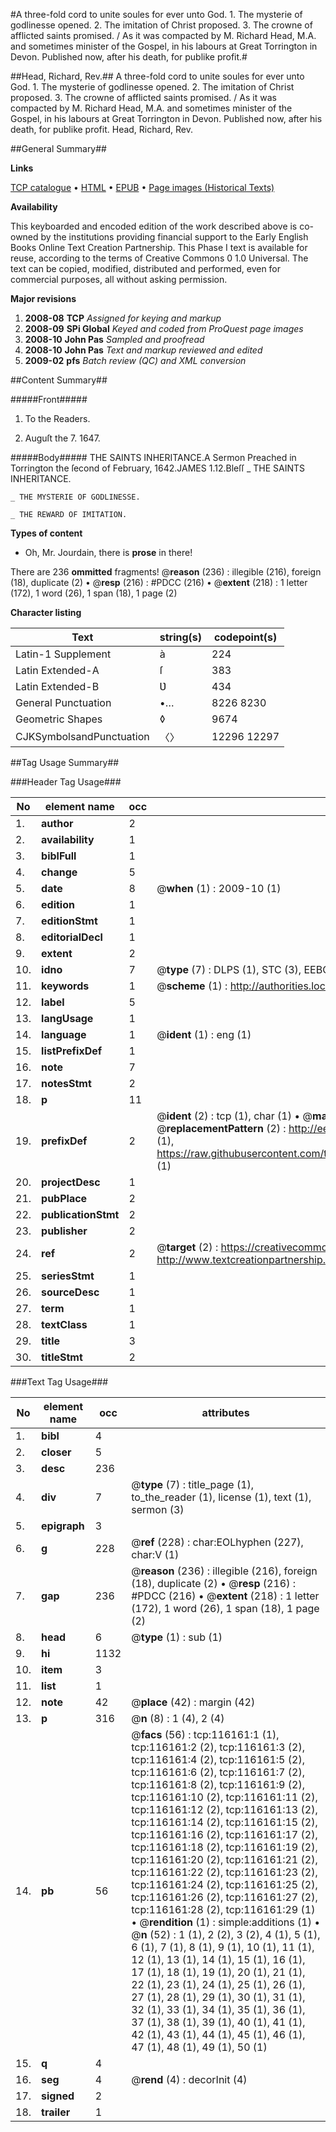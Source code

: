 #A three-fold cord to unite soules for ever unto God. 1. The mysterie of godlinesse opened. 2. The imitation of Christ proposed. 3. The crowne of afflicted saints promised. / As it was compacted by M. Richard Head, M.A. and sometimes minister of the Gospel, in his labours at Great Torrington in Devon. Published now, after his death, for publike profit.#

##Head, Richard, Rev.##
A three-fold cord to unite soules for ever unto God. 1. The mysterie of godlinesse opened. 2. The imitation of Christ proposed. 3. The crowne of afflicted saints promised. / As it was compacted by M. Richard Head, M.A. and sometimes minister of the Gospel, in his labours at Great Torrington in Devon. Published now, after his death, for publike profit.
Head, Richard, Rev.

##General Summary##

**Links**

[TCP catalogue](http://www.ota.ox.ac.uk/tcp/)  • 
[HTML](http://tei.it.ox.ac.uk/tcp/Texts-HTML/free/A86/A86138.html)  • 
[EPUB](http://tei.it.ox.ac.uk/tcp/Texts-EPUB/free/A86/A86138.epub) • 
[Page images (Historical Texts)](https://data.historicaltexts.jisc.ac.uk/view?pubId=eebo-99863943e&pageId=eebo-99863943e-116161-1)

**Availability**

This keyboarded and encoded edition of the
	       work described above is co-owned by the institutions
	       providing financial support to the Early English Books
	       Online Text Creation Partnership. This Phase I text is
	       available for reuse, according to the terms of Creative
	       Commons 0 1.0 Universal. The text can be copied,
	       modified, distributed and performed, even for
	       commercial purposes, all without asking permission.

**Major revisions**

1. __2008-08__ __TCP__ *Assigned for keying and markup*
1. __2008-09__ __SPi Global__ *Keyed and coded from ProQuest page images*
1. __2008-10__ __John Pas__ *Sampled and proofread*
1. __2008-10__ __John Pas__ *Text and markup reviewed and edited*
1. __2009-02__ __pfs__ *Batch review (QC) and XML conversion*

##Content Summary##

#####Front#####

1. To the Readers.

1. Auguſt the 7. 1647.

#####Body#####
THE SAINTS INHERITANCE.A Sermon Preached in Torrington the ſecond of February, 1642.JAMES 1.12.Bleſſ
    _ THE SAINTS INHERITANCE.

    _ THE MYSTERIE OF GODLINESSE.

    _ THE REWARD OF IMITATION.

**Types of content**

  * Oh, Mr. Jourdain, there is **prose** in there!

There are 236 **ommitted** fragments! 
 @__reason__ (236) : illegible (216), foreign (18), duplicate (2)  •  @__resp__ (216) : #PDCC (216)  •  @__extent__ (218) : 1 letter (172), 1 word (26), 1 span (18), 1 page (2)

**Character listing**


|Text|string(s)|codepoint(s)|
|---|---|---|
|Latin-1 Supplement|à|224|
|Latin Extended-A|ſ|383|
|Latin Extended-B|Ʋ|434|
|General Punctuation|•…|8226 8230|
|Geometric Shapes|◊|9674|
|CJKSymbolsandPunctuation|〈〉|12296 12297|

##Tag Usage Summary##

###Header Tag Usage###

|No|element name|occ|attributes|
|---|---|---|---|
|1.|__author__|2||
|2.|__availability__|1||
|3.|__biblFull__|1||
|4.|__change__|5||
|5.|__date__|8| @__when__ (1) : 2009-10 (1)|
|6.|__edition__|1||
|7.|__editionStmt__|1||
|8.|__editorialDecl__|1||
|9.|__extent__|2||
|10.|__idno__|7| @__type__ (7) : DLPS (1), STC (3), EEBO-CITATION (1), PROQUEST (1), VID (1)|
|11.|__keywords__|1| @__scheme__ (1) : http://authorities.loc.gov/ (1)|
|12.|__label__|5||
|13.|__langUsage__|1||
|14.|__language__|1| @__ident__ (1) : eng (1)|
|15.|__listPrefixDef__|1||
|16.|__note__|7||
|17.|__notesStmt__|2||
|18.|__p__|11||
|19.|__prefixDef__|2| @__ident__ (2) : tcp (1), char (1)  •  @__matchPattern__ (2) : ([0-9\-]+):([0-9IVX]+) (1), (.+) (1)  •  @__replacementPattern__ (2) : http://eebo.chadwyck.com/downloadtiff?vid=$1&page=$2 (1), https://raw.githubusercontent.com/textcreationpartnership/Texts/master/tcpchars.xml#$1 (1)|
|20.|__projectDesc__|1||
|21.|__pubPlace__|2||
|22.|__publicationStmt__|2||
|23.|__publisher__|2||
|24.|__ref__|2| @__target__ (2) : https://creativecommons.org/publicdomain/zero/1.0/ (1), http://www.textcreationpartnership.org/docs/. (1)|
|25.|__seriesStmt__|1||
|26.|__sourceDesc__|1||
|27.|__term__|1||
|28.|__textClass__|1||
|29.|__title__|3||
|30.|__titleStmt__|2||


###Text Tag Usage###

|No|element name|occ|attributes|
|---|---|---|---|
|1.|__bibl__|4||
|2.|__closer__|5||
|3.|__desc__|236||
|4.|__div__|7| @__type__ (7) : title_page (1), to_the_reader (1), license (1), text (1), sermon (3)|
|5.|__epigraph__|3||
|6.|__g__|228| @__ref__ (228) : char:EOLhyphen (227), char:V (1)|
|7.|__gap__|236| @__reason__ (236) : illegible (216), foreign (18), duplicate (2)  •  @__resp__ (216) : #PDCC (216)  •  @__extent__ (218) : 1 letter (172), 1 word (26), 1 span (18), 1 page (2)|
|8.|__head__|6| @__type__ (1) : sub (1)|
|9.|__hi__|1132||
|10.|__item__|3||
|11.|__list__|1||
|12.|__note__|42| @__place__ (42) : margin (42)|
|13.|__p__|316| @__n__ (8) : 1 (4), 2 (4)|
|14.|__pb__|56| @__facs__ (56) : tcp:116161:1 (1), tcp:116161:2 (2), tcp:116161:3 (2), tcp:116161:4 (2), tcp:116161:5 (2), tcp:116161:6 (2), tcp:116161:7 (2), tcp:116161:8 (2), tcp:116161:9 (2), tcp:116161:10 (2), tcp:116161:11 (2), tcp:116161:12 (2), tcp:116161:13 (2), tcp:116161:14 (2), tcp:116161:15 (2), tcp:116161:16 (2), tcp:116161:17 (2), tcp:116161:18 (2), tcp:116161:19 (2), tcp:116161:20 (2), tcp:116161:21 (2), tcp:116161:22 (2), tcp:116161:23 (2), tcp:116161:24 (2), tcp:116161:25 (2), tcp:116161:26 (2), tcp:116161:27 (2), tcp:116161:28 (2), tcp:116161:29 (1)  •  @__rendition__ (1) : simple:additions (1)  •  @__n__ (52) : 1 (1), 2 (2), 3 (2), 4 (1), 5 (1), 6 (1), 7 (1), 8 (1), 9 (1), 10 (1), 11 (1), 12 (1), 13 (1), 14 (1), 15 (1), 16 (1), 17 (1), 18 (1), 19 (1), 20 (1), 21 (1), 22 (1), 23 (1), 24 (1), 25 (1), 26 (1), 27 (1), 28 (1), 29 (1), 30 (1), 31 (1), 32 (1), 33 (1), 34 (1), 35 (1), 36 (1), 37 (1), 38 (1), 39 (1), 40 (1), 41 (1), 42 (1), 43 (1), 44 (1), 45 (1), 46 (1), 47 (1), 48 (1), 49 (1), 50 (1)|
|15.|__q__|4||
|16.|__seg__|4| @__rend__ (4) : decorInit (4)|
|17.|__signed__|2||
|18.|__trailer__|1||
